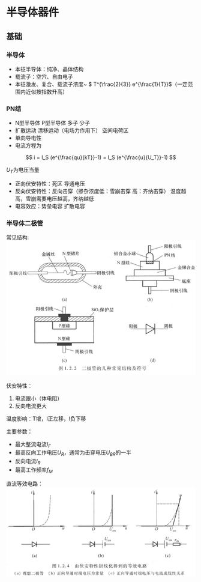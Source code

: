 # 半导体器件

## 基础

### 半导体

* 本征半导体：纯净、晶体结构
* 载流子：空穴、自由电子
* 本征激发、复合、载流子浓度~ $ T^{\frac{2}{3}} e^{\frac{1}{T}}$（一定范围内近似按指数升高）

### PN结

* N型半导体 P型半导体 多子 少子
* 扩散运动 漂移运动（电场力作用下） 空间电荷区
* 单向导电性
* 电流方程为

$$
i = I_S (e^{\frac{qu}{kT}}-1) = I_S (e^{\frac{u}{U_T}}-1)
$$

$U_T$为电压当量

* 正向伏安特性：死区 导通电压
* 反向伏安特性：反向击穿（掺杂浓度低：雪崩击穿 高：齐纳击穿）
  温度越高，雪崩需要电压越高，齐纳越低
* 电容效应：势垒电容 扩散电容

### 半导体二极管

常见结构:
![image1](image1.png)

伏安特性：

1. 电流跟小（体电阻）
2. 反向电流更大

温度影响：T增，I正左移，I负下移

主要参数：

* 最大整流电流$I_F$
* 最高反向工作电压$U_R$，通常为击穿电压$U_{BR}$的一半
* 反向电流$I_R$
* 最高工作频率$f_M$

直流等效电路：
![image2](image2.png)
